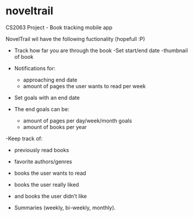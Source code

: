 # noveltrail
CS2063 Project - Book tracking mobile app

NovelTrail wil have the following fuctionality (hopefull :P)

- Track how far you are through the book
  -Set start/end date
  -thumbnail of book

- Notifications for:
  - approaching end date
  - amount of pages the user wants to read per week

- Set goals with an end date
- The end goals can be:
  - amount of pages per day/week/month goals
  - amount of books per year

-Keep track of:
  - previously read books
  - favorite authors/genres
  - books the user wants to read 
  - books the user really liked
  - and books the user didn’t like

- Summaries (weekly, bi-weekly, monthly).
